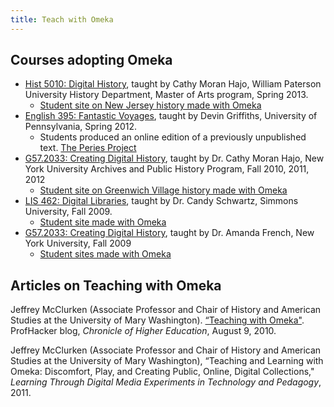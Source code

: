```yaml
---
title: Teach with Omeka
---
```


Courses adopting Omeka
---------------------------------------------------------
- [Hist 5010: Digital History](http://wpudigitalhistory.wikidot.com/), taught by Cathy Moran Hajo, William Paterson University History Department, Master of Arts program, Spring 2013.
    - [Student site on New Jersey history made with Omeka](http://njdigitalhistory.org/)
- [English 395: Fantastic Voyages](http://www.english.upenn.edu/Courses/Undergraduate/2012/Spring/ENGL395.301), taught by Devin Griffiths, University of Pennsylvania, Spring 2012. 
    - Students produced an online edition of a previously unpublished text. [The Peries Project](http://periesproject.english.upenn.edu/PeriesProject/)
- [G57.2033: Creating Digital History](http://creatingdigitalhistory.wikidot.com/start/), taught by Dr. Cathy Moran Hajo, New York University Archives and Public History Program, Fall 2010, 2011, 2012
    - [Student site on Greenwich    Village history made with Omeka](http://vh.aphdigital.org/)
- [LIS 462: Digital Libraries](http://gslis.simmons.edu/blogs/candy/462/462-assignments/), taught by Dr. Candy Schwartz, Simmons University, Fall 2009.
    - [Student site made with Omeka](http://alanis.simmons.edu/daisie/)
- [G57.2033: Creating Digital History](http://aphdigital.org/classes/G572033F09/), taught by Dr. Amanda French, New York University, Fall 2009
    - [Student sites made with Omeka](http://aphdigital.org/classes/G572033F09/student-projects/)

Articles on Teaching with Omeka
-------------------------------------------------------------

Jeffrey McClurken (Associate Professor and Chair of History and American Studies at the University of Mary Washington). [“Teaching with Omeka"](http://chronicle.com/blogs/profhacker/teaching-with-omeka/26078). ProfHacker blog, *Chronicle of Higher Education*, August 9, 2010.

Jeffrey McClurken (Associate Professor and Chair of History and American Studies at the University of Mary Washington), “Teaching and Learning with Omeka: Discomfort, Play, and Creating Public, Online, Digital Collections," *Learning Through Digital Media Experiments in Technology and Pedagogy*, 2011.